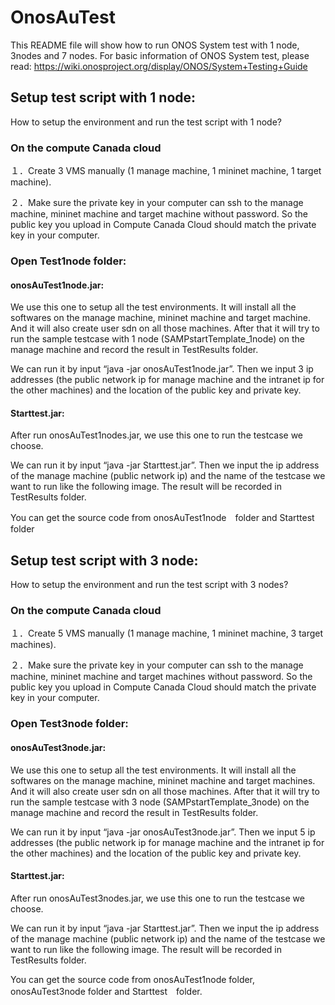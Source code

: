 # OnosAuTest

This README file will show how to run ONOS System test with 1 node, 3nodes and 7 nodes.
For basic information of ONOS System test, please read:
https://wiki.onosproject.org/display/ONOS/System+Testing+Guide

## Setup test script with 1 node:
How to setup the environment and run the test script with 1 node?

### On the compute Canada cloud
１．Create 3 VMS manually (1 manage machine, 1 mininet machine, 1 target machine).

２．Make sure the private key in your computer can ssh to the manage machine, mininet machine and target machine without password. So the public key you upload in Compute Canada Cloud should match the private key in your computer.

### Open Test1node folder:
#### onosAuTest1node.jar: 
We use this one to setup all the test environments. It will install all the softwares on the manage machine, mininet machine and target machine. And it will also create user sdn on all those machines. After that it will try to run the sample testcase with 1 node (SAMPstartTemplate_1node) on the manage machine and record  the result in TestResults folder. 

We can run it by input “java -jar onosAuTest1node.jar”. Then we input 3 ip addresses (the public network ip for manage machine and the intranet ip for the other machines) and the location of the public key and private key.

#### Starttest.jar: 
After run onosAuTest1nodes.jar, we use this one to run the testcase we choose.

We can run it by input “java -jar Starttest.jar”. Then we input the ip address of the manage machine (public network ip) and the name of the testcase we want to run like the following image.  The result will be recorded in TestResults folder.

You can get the source code from onosAuTest1node　folder and Starttest　folder

## Setup test script with 3 node:
How to setup the environment and run the test script with 3 nodes?

### On the compute Canada cloud
１．Create 5 VMS manually (1 manage machine, 1 mininet machine, 3 target machines).

２．Make sure the private key in your computer can ssh to the manage machine, mininet machine and target machines without password. So the public key you upload in Compute Canada Cloud should match the private key in your computer.

### Open Test3node folder:
#### onosAuTest3node.jar: 
We use this one to setup all the test environments. It will install all the softwares on the manage machine, mininet machine and target machines. And it will also create user sdn on all those machines. After that it will try to run the sample testcase with 3 node (SAMPstartTemplate_3node) on the manage machine and record  the result in TestResults folder. 

We can run it by input “java -jar onosAuTest3node.jar”. Then we input 5 ip addresses (the public network ip for manage machine and the intranet ip for the other machines) and the location of the public key and private key.

#### Starttest.jar: 
After run onosAuTest3nodes.jar, we use this one to run the testcase we choose.

We can run it by input “java -jar Starttest.jar”. Then we input the ip address of the manage machine (public network ip) and the name of the testcase we want to run like the following image.  The result will be recorded in TestResults folder.



You can get the source code from onosAuTest1node folder, onosAuTest3node folder and Starttest　folder.
